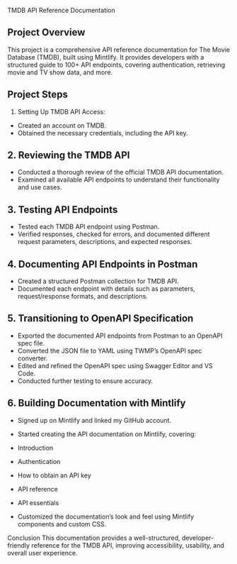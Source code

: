 TMDB API Reference Documentation

## Project Overview
This project is a comprehensive API reference documentation for The Movie Database (TMDB), built using Mintlify. It provides developers with a structured guide to 100+ API endpoints, covering authentication, retrieving movie and TV show data, and more.

## Project Steps
1. Setting Up TMDB API Access:
- Created an account on TMDB.
- Obtained the necessary credentials, including the API key.

## 2. Reviewing the TMDB API
- Conducted a thorough review of the official TMDB API documentation.
- Examined all available API endpoints to understand their functionality and use cases.

## 3. Testing API Endpoints
- Tested each TMDB API endpoint using Postman.
- Verified responses, checked for errors, and documented different request parameters, descriptions, and expected responses.
## 4. Documenting API Endpoints in Postman
- Created a structured Postman collection for TMDB API.
- Documented each endpoint with details such as parameters, request/response formats, and descriptions.
## 5. Transitioning to OpenAPI Specification
- Exported the documented API endpoints from Postman to an OpenAPI spec file.
- Converted the JSON file to YAML using TWMP’s OpenAPI spec converter.
- Edited and refined the OpenAPI spec using Swagger Editor and VS Code.
- Conducted further testing to ensure accuracy.
## 6. Building Documentation with Mintlify
- Signed up on Mintlify and linked my GitHub account.
- Started creating the API documentation on Mintlify, covering:
- Introduction
- Authentication
- How to obtain an API key
- API reference
- API essentials

- Customized the documentation’s look and feel using Mintlify components and custom CSS.

Conclusion
This documentation provides a well-structured, developer-friendly reference for the TMDB API, improving accessibility, usability, and overall user experience. 